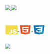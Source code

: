 <div>
  <a href="https://github.com/venuedesetoiles">
  <img height="180em" src="https://github-readme-stats.vercel.app/api?username=venuedesetoiles&show_icons=true&theme=buefy&include_all_commits=true&count_private=true"/> <img height="120em" src="https://github-readme-stats.vercel.app/api/top-langs/?username=venuedesetoiles&layout=compact&langs_count=7&theme=buefy"/>
</div>

 ##
  
<div style="display: inline_block"><br>
  <img align="center" alt="Allie-Js" height="30" width="40" src="https://raw.githubusercontent.com/devicons/devicon/master/icons/javascript/javascript-plain.svg">
  <img align="center" alt="Allie-HTML" height="30" width="40" src="https://raw.githubusercontent.com/devicons/devicon/master/icons/html5/html5-original.svg">
  <img align="center" alt="Allie-CSS" height="30" width="40" src="https://raw.githubusercontent.com/devicons/devicon/master/icons/css3/css3-original.svg">
</div>
  
##
  
<div> 
<a href="https://www.linkedin.com/in/alexandra-cezar-de-oliveira-b7797b215/" target="_blank"><img src="https://img.shields.io/badge/-LinkedIn-%230077B5?style=for-the-badge&logo=linkedin&logoColor=white" target="_blank"></a> 
 
</div>
